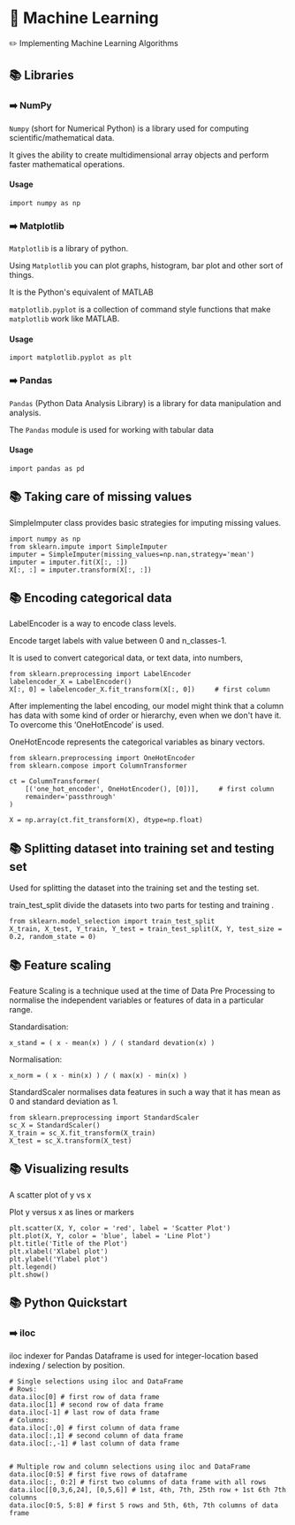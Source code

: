 # :rocket: Machine Learning

:pencil2: Implementing Machine Learning Algorithms


## :books: Libraries

### :arrow_right: NumPy

`Numpy` (short for Numerical Python) is a library used for computing scientific/mathematical data.

It gives the ability to create multidimensional array objects and perform faster mathematical operations.

#### Usage
`import numpy as np`

### :arrow_right: Matplotlib

`Matplotlib` is a library of python.

Using `Matplotlib` you can plot graphs, histogram, bar plot and other sort of things.

It is the Python's equivalent of MATLAB

`matplotlib.pyplot` is a collection of command style functions that make `matplotlib` work like MATLAB.

#### Usage
`import matplotlib.pyplot as plt`

### :arrow_right: Pandas

`Pandas` (Python Data Analysis Library) is a library for data manipulation and analysis.

The `Pandas` module is used for working with tabular data

#### Usage
`import pandas as pd`

## :books: Taking care of missing values

SimpleImputer class provides basic strategies for imputing missing values.


```
import numpy as np
from sklearn.impute import SimpleImputer 
imputer = SimpleImputer(missing_values=np.nan,strategy='mean')
imputer = imputer.fit(X[:, :])
X[:, :] = imputer.transform(X[:, :])
```

## :books: Encoding categorical data

LabelEncoder is a way to encode class levels.

Encode target labels with value between 0 and n_classes-1.

It is used to convert categorical data, or text data, into numbers,

```
from sklearn.preprocessing import LabelEncoder
labelencoder_X = LabelEncoder()
X[:, 0] = labelencoder_X.fit_transform(X[:, 0])     # first column
```

After implementing the label encoding, our model might think that a column has data with some kind of order or hierarchy, even when we don't have it. To overcome this ‘OneHotEncode’ is used.

OneHotEncode represents the categorical variables as binary vectors.

```
from sklearn.preprocessing import OneHotEncoder
from sklearn.compose import ColumnTransformer

ct = ColumnTransformer(
    [('one_hot_encoder', OneHotEncoder(), [0])],     # first column
    remainder='passthrough'                     
)

X = np.array(ct.fit_transform(X), dtype=np.float)
```


## :books: Splitting dataset into training set and testing set

Used for splitting the dataset into the training set and the testing set.

 train_test_split divide the datasets into two parts for testing and training .

```
from sklearn.model_selection import train_test_split
X_train, X_test, Y_train, Y_test = train_test_split(X, Y, test_size = 0.2, random_state = 0)
```


## :books: Feature scaling

Feature Scaling is a technique used at the time of Data Pre Processing to normalise the independent variables or features of data in a particular range.

Standardisation:

```
x_stand = ( x - mean(x) ) / ( standard devation(x) )
```

Normalisation:

```
x_norm = ( x - min(x) ) / ( max(x) - min(x) )
```

StandardScaler normalises data features in such a way that it has mean as 0 and standard deviation as 1.

```
from sklearn.preprocessing import StandardScaler
sc_X = StandardScaler()
X_train = sc_X.fit_transform(X_train)
X_test = sc_X.transform(X_test)
```

## :books: Visualizing results

A scatter plot of y vs x 

Plot y versus x as lines or markers

```
plt.scatter(X, Y, color = 'red', label = 'Scatter Plot')
plt.plot(X, Y, color = 'blue', label = 'Line Plot')
plt.title('Title of the Plot')
plt.xlabel('Xlabel plot')
plt.ylabel('Ylabel plot')
plt.legend()
plt.show()
```



## :books: Python Quickstart

### :arrow_right: iloc

iloc indexer for Pandas Dataframe is used for integer-location based indexing / selection by position.


```
# Single selections using iloc and DataFrame
# Rows:
data.iloc[0] # first row of data frame
data.iloc[1] # second row of data frame
data.iloc[-1] # last row of data frame
# Columns:
data.iloc[:,0] # first column of data frame
data.iloc[:,1] # second column of data frame
data.iloc[:,-1] # last column of data frame
```
```

# Multiple row and column selections using iloc and DataFrame
data.iloc[0:5] # first five rows of dataframe
data.iloc[:, 0:2] # first two columns of data frame with all rows
data.iloc[[0,3,6,24], [0,5,6]] # 1st, 4th, 7th, 25th row + 1st 6th 7th columns
data.iloc[0:5, 5:8] # first 5 rows and 5th, 6th, 7th columns of data frame
```



